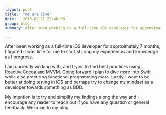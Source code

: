 ```yaml
---
layout: post
title:  "We are live"
date:   2015-02-21 22:40:08
group: blog
summary: After been working as a full-time iOS developer for approximately 7 months, I figured it was time for me to start sharing my experiences and knowledge as I progress.

---
```


After been working as a full-time iOS developer for approximately 7 months, I figured it was time for me to start sharing my experiences and knowledge as I progress.

I am currently working with, and trying to find best practices using, ReactiveCocoa and MVVM. Going forward I plan to dive more into Swift while also practicing functional programming more. Lastly, I want to be better at doing testing in iOS and perhaps try to change my mindset as a developer towards something as BDD. 

My intention is to try and simplify my findings along the way and I encourage any reader to reach out if you have any question or general feedback. Welcome to my blog.
